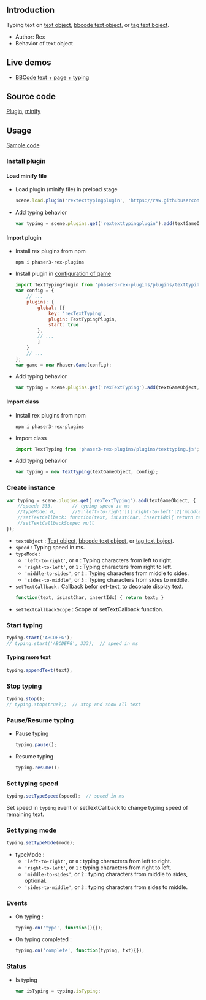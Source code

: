 ## Introduction

Typing text on [text object](text.md), [bbcode text object](bbcodetext.md), or [tag text boject](tagtext.md).

- Author: Rex
- Behavior of text object

## Live demos

- [BBCode text + page + typing](https://codepen.io/rexrainbow/pen/yjZveb)

## Source code

[Plugin](https://github.com/rexrainbow/phaser3-rex-notes/blob/master/plugins/texttyping-plugin.js), [minify](https://github.com/rexrainbow/phaser3-rex-notes/blob/master/dist/rextexttypingplugin.min.js)

## Usage

[Sample code](https://github.com/rexrainbow/phaser3-rex-notes/tree/master/examples/texttyping)

### Install plugin

#### Load minify file

- Load plugin (minify file) in preload stage
    ```javascript
    scene.load.plugin('rextexttypingplugin', 'https://raw.githubusercontent.com/rexrainbow/phaser3-rex-notes/master/dist/rextexttypingplugin.min.js', true);
    ```
- Add typing behavior
    ```javascript
    var typing = scene.plugins.get('rextexttypingplugin').add(textGameObject, config);
    ```

#### Import plugin

- Install rex plugins from npm
    ```
    npm i phaser3-rex-plugins
    ```
- Install plugin in [configuration of game](game.md#configuration)
    ```javascript
    import TextTypingPlugin from 'phaser3-rex-plugins/plugins/texttyping-plugin.js';
    var config = {
        // ...
        plugins: {
            global: [{
                key: 'rexTextTyping',
                plugin: TextTypingPlugin,
                start: true
            },
            // ...
            ]
        }
        // ...
    };
    var game = new Phaser.Game(config);
    ```
- Add typing behavior
    ```javascript
    var typing = scene.plugins.get('rexTextTyping').add(textGameObject, config);
    ```

#### Import class

- Install rex plugins from npm
    ```
    npm i phaser3-rex-plugins
    ```
- Import class
    ```javascript
    import TextTyping from 'phaser3-rex-plugins/plugins/texttyping.js';
    ```
- Add typing behavior
    ```javascript
    var typing = new TextTyping(textGameObject, config);

### Create instance

```javascript
var typing = scene.plugins.get('rexTextTyping').add(textGameObject, {
    //speed: 333,       // typing speed in ms
    //typeMode: 0,      //0|'left-to-right'|1|'right-to-left'|2|'middle-to-sides'|3|'sides-to-middle'
    //setTextCallback: function(text, isLastChar, insertIdx){ return text; }  // callback before set-text
    //setTextCallbackScope: null
});
```

- `textObject` : [Text object](text.md), [bbcode text object](bbcodetext.md), or [tag text boject](tagtext.md).
- `speed` : Typing speed in ms.
- `typeMode` :
    - `'left-to-right'`, or `0` : Typing characters from left to right.
    - `'right-to-left'`, or `1` : Typing characters from right to left.
    - `'middle-to-sides'`, or `2` : Typing characters from middle to sides.
    - `'sides-to-middle'`, or `3` : Typing characters from sides to middle.
- `setTextCallback` : Callback befor set-text, to decorate display text.
    ```javascript
    function(text, isLastChar, insertIdx) { return text; }
    ```
- `setTextCallbackScope` : Scope of setTextCallback function.

### Start typing

```javascript
typing.start('ABCDEFG');
// typing.start('ABCDEFG', 333);  // speed in ms
```

#### Typing more text

```javascript
typing.appendText(text);
```

### Stop typing

```javascript
typing.stop();
// typing.stop(true);;  // stop and show all text
```

### Pause/Resume typing

- Pause typing
    ```javascript
    typing.pause();
    ```
- Resume typing
    ```javascript
    typing.resume();
    ```

### Set typing speed

```javascript
typing.setTypeSpeed(speed);  // speed in ms
```

Set speed in `typing` event or setTextCallback to change typing speed of remaining text.

### Set typing mode

```javascript
typing.setTypeMode(mode);
```

- typeMode :
    - `'left-to-right'`, or `0` : typing characters from left to right.
    - `'right-to-left'`, or `1` : typing characters from right to left.
    - `'middle-to-sides'`, or `2` : typing characters from middle to sides, optional.
    - `'sides-to-middle'`, or `3` : typing characters from sides to middle.

### Events

- On typing :
    ```javascript
    typing.on('type', function(){});
    ```
- On typing completed :
    ```javascript
    typing.on('complete', function(typing, txt){});
    ```

### Status

- Is typing
    ```javascript
    var isTyping = typing.isTyping;
    ```